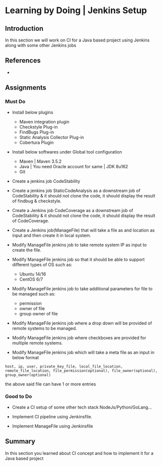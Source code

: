 # Learning by Doing | Jenkins Setup

## Introduction
In this section we will work on CI for a Java based project using Jenkins along with some other Jenkins jobs

## References
*

## Assignments
### Must Do
* Install below plugins
  * Maven integration plugin
  * Checkstyle Plug-in
  * FindBugs Plug-in
  * Static Analysis Collector Plug-in
  * Cobertura Plugin
* Install below softwares under Global tool configuration
  * Maven | Maven 3.5.2
  * Java | You need Oracle account for same | JDK 8u162
  * Git
* Create a jenkins job CodeStability
* Create a jenkins job StaticCodeAnalysis as a downstream job of CodeStability & it should not clone the code, it should display the result of findbug & checkstyle.
* Create a Jenkins job CodeCoverage  as a downstream job of CodeStability & it should not clone the code, it should display the result of CodeCoverage.

* Create a Jenkins job(ManageFile) that will take a file as and location as input and then create it in local system.
* Modify ManageFile jenkins job to take remote system IP as input to create the file.
* Modify ManageFile jenkins job so that it should be able to support different types of OS such as:
  * Ubuntu 14/16
  * CentOS 6/7
* Modify ManageFile jenkins job to take additional parameters for file to be managed such as:
  * permission
  * owner of file
  * group owner of file
* Modify ManageFile jenkins job where a drop down will be provided of remote systems to be managed.
* Modify ManageFile jenkins job where checkboxes are provided for multiple remote systems.
* Modify ManageFile jenkins job which will take a meta file as an input in below format

```host, ip, user, private_key_file, local_file_location, remote_file_location, file_permission(optional), file_owner(optional), group_owner(optional)```

the above said file can have 1 or more entries


### Good to Do
* Create a CI setup of some other tech stack NodeJs/Python/GoLang...
* Implement CI pipeline using Jenkinsfile.

* Implement ManageFile using Jenkinsfile


## Summary
In this section you learned about CI concept and how to implement it for a Java based project
